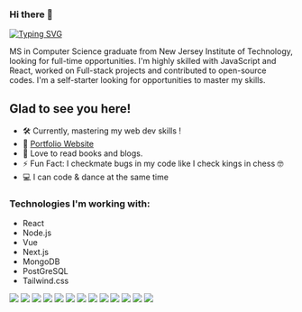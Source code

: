 ### Hi there 👋
[![Typing SVG](https://readme-typing-svg.herokuapp.com?font=Pacifico&weight=450&size=30&pause=500&color=F79FD1&multiline=true&random=true&width=435&lines=I'm+Khushi+Jain)](https://git.io/typing-svg)

MS in Computer Science graduate from New Jersey Institute of Technology, looking for full-time opportunities. I'm highly skilled with JavaScript and React, worked on Full-stack projects and contributed to open-source codes. I'm a self-starter looking for opportunities to master my skills. 


 ## Glad to see you here!
 
- 🛠 Currently, mastering my web dev skills !
- 🚀 [Portfolio Website](https://khushijain.netlify.app)
- 📰 Love to read books and blogs.
- ⚡ Fun Fact: I checkmate bugs in my code like I check kings in chess 🤓
- 💻 I can code & dance at the same time
### Technologies I'm working with:

- React
- Node.js
- Vue
- Next.js
- MongoDB
- PostGreSQL
- Tailwind.css

<p align="left">
 <a href="#"><img src="https://img.shields.io/badge/HTML5-red?style=for-the-badge"/></a>
<a href="#"><img src="https://img.shields.io/badge/CSS3-white?style=for-the-badge" /></a>
<a href="#"><img src="https://img.shields.io/badge/Javascript-yellow?style=for-the-badge"/></a>
<a href="#"><img src="https://img.shields.io/badge/MongoDB-green?style=for-the-badge"/></a>
<a href="#"><img src="https://img.shields.io/badge/Express-black?style=for-the-badge"/></a>
<a href="#"><img src="https://img.shields.io/badge/React-blue?style=for-the-badge"/></a>
<a href="#"><img src="https://img.shields.io/badge/Node.JS-blue?style=for-the-badge"/></a>
<a href="#"><img src="https://img.shields.io/badge/Tailwind%20CSS-orange?style=for-the-badge"/></a>
<a href="#"><img src="https://img.shields.io/badge/Next.js-pink?style=for-the-badge"/></a>
<a href="#"><img src="https://img.shields.io/badge/Git-red?style=for-the-badge"/></a>
<a href="#"><img src="https://img.shields.io/badge/GitHub-white?style=for-the-badge"/></a>
<a href="#"><img src="https://img.shields.io/badge/VSCode-cyan?style=for-the-badge"/></a>
<a href="#"><img src="https://img.shields.io/badge/Postman-orange?style=for-the-badge"/></a>
</p>

